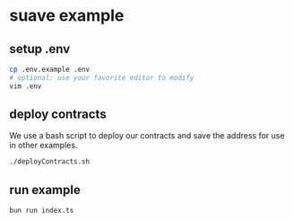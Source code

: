 # suave example

## setup .env

```sh
cp .env.example .env
# optional: use your favorite editor to modify
vim .env
```

## deploy contracts

We use a bash script to deploy our contracts and save the address for use in other examples.

```sh
./deployContracts.sh
```

## run example

```bash
bun run index.ts
```
